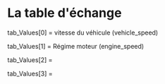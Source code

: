 # La table d'échange

  tab_Values[0] = vitesse du véhicule (vehicle_speed)
  
  tab_Values[1] = Régime moteur (engine_speed)
  
  tab_Values[2] =
  
  tab_Values[3] = 
